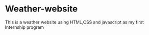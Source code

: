 # Weather-website
This is a weather website using HTML,CSS and javascript as my first Internship program
